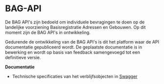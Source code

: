 # BAG-API
De BAG API's zijn bedoeld om individuele bevragingen te doen op de landelijke voorziening Basisregistratie Adressen en Gebouwen. Op dit moment zijn de BAG API's in ontwikkeling.  

Gedurende de ontwikkeling van de BAG API's is dit het platform waar de API documentatie gepubliceerd wordt.
De geplaatste documentatie is in bewerking en wordt op basis van feedback samengevoegd tot een definitieve versie.

__Documentatie__  
* Technische specificaties van het verblijfsobjecten in [Swagger](https://petstore.swagger.io/?url=https://raw.githubusercontent.com/lvbag/BAG-API/master/Technische%20specificatie/Yaml%27s/20191209-1-lvbag-individuele-bevragingen-20180601/generated-specification/v1/verblijfsobjecten.yaml)

